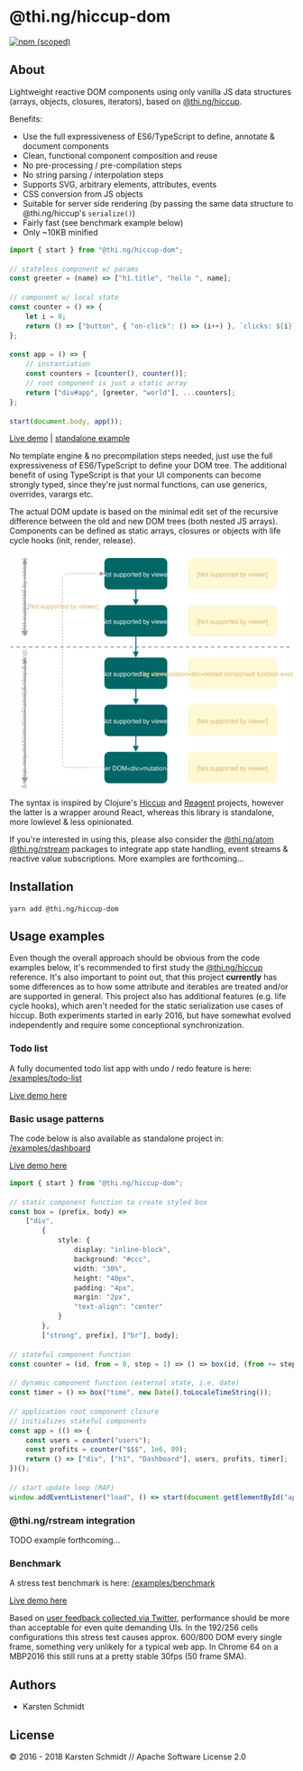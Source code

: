 # @thi.ng/hiccup-dom

[![npm (scoped)](https://img.shields.io/npm/v/@thi.ng/hiccup-dom.svg)](https://www.npmjs.com/package/@thi.ng/hiccup-dom)

## About

Lightweight reactive DOM components using only vanilla JS data structures
(arrays, objects, closures, iterators), based on
[@thi.ng/hiccup](https://github.com/thi-ng/umbrella/tree/master/packages/hiccup).

Benefits:

- Use the full expressiveness of ES6/TypeScript to define, annotate & document components
- Clean, functional component composition and reuse
- No pre-processing / pre-compilation steps
- No string parsing / interpolation steps
- Supports SVG, arbitrary elements, attributes, events
- CSS conversion from JS objects
- Suitable for server side rendering (by passing the same data structure to @thi.ng/hiccup's `serialize()`)
- Fairly fast (see benchmark example below)
- Only ~10KB minified

```typescript
import { start } from "@thi.ng/hiccup-dom";

// stateless component w/ params
const greeter = (name) => ["h1.title", "hello ", name];

// component w/ local state
const counter = () => {
    let i = 0;
    return () => ["button", { "on-click": () => (i++) }, `clicks: ${i}`];
};

const app = () => {
    // instantiation
    const counters = [counter(), counter()];
    // root component is just a static array
    return ["div#app", [greeter, "world"], ...counters];
};

start(document.body, app());
```
[Live demo](http://demo.thi.ng/umbrella/hiccup-dom/basics/) | [standalone example](../../examples/hdom-basics)

No template engine & no precompilation steps needed, just use the full
expressiveness of ES6/TypeScript to define your DOM tree. The additional
benefit of using TypeScript is that your UI components can become strongly
typed, since they're just normal functions, can use generics, overrides,
varargs etc.

The actual DOM update is based on the minimal edit set of the recursive
difference between the old and new DOM trees (both nested JS arrays).
Components can be defined as static arrays, closures or objects with life cycle
hooks (init, render, release).

![hdom dataflow](../../assets/hdom-dataflow.svg)

The syntax is inspired by Clojure's
[Hiccup](https://github.com/weavejester/hiccup) and
[Reagent](http://reagent-project.github.io/) projects, however the latter is a
wrapper around React, whereas this library is standalone, more lowlevel &
less opinionated.

If you're interested in using this, please also consider the
[@thi.ng/atom](https://github.com/thi-ng/umbrella/tree/master/packages/atom)
[@thi.ng/rstream](https://github.com/thi-ng/umbrella/tree/master/packages/rstream)
packages to integrate app state handling, event streams & reactive value
subscriptions. More examples are forthcoming...

## Installation

```
yarn add @thi.ng/hiccup-dom
```

## Usage examples

Even though the overall approach should be obvious from the code examples
below, it's recommended to first study the
[@thi.ng/hiccup](https://github.com/thi-ng/umbrella/tree/master/packages/hiccup)
reference. It's also important to point out, that this project **currently**
has some differences as to how some attribute and iterables are treated and/or
are supported in general. This project also has additional features (e.g. life
cycle hooks), which aren't needed for the static serialization use cases of
hiccup. Both experiments started in early 2016, but have somewhat evolved
independently and require some conceptional synchronization.

### Todo list

A fully documented todo list app with undo / redo feature is here: [/examples/todo-list](https://github.com/thi-ng/umbrella/tree/master/examples/todo-list)

[Live demo here](http://demo.thi.ng/umbrella/hiccup-dom/todo-list/)

### Basic usage patterns

The code below is also available as standalone project in: [/examples/dashboard](https://github.com/thi-ng/umbrella/tree/master/examples/dashboard)

[Live demo here](http://demo.thi.ng/umbrella/hiccup-dom/dashboard/)

```typescript
import { start } from "@thi.ng/hiccup-dom";

// static component function to create styled box
const box = (prefix, body) =>
    ["div",
        {
            style: {
                display: "inline-block",
                background: "#ccc",
                width: "30%",
                height: "40px",
                padding: "4px",
                margin: "2px",
                "text-align": "center"
            }
        },
        ["strong", prefix], ["br"], body];

// stateful component function
const counter = (id, from = 0, step = 1) => () => box(id, (from += step).toLocaleString());

// dynamic component function (external state, i.e. date)
const timer = () => box("time", new Date().toLocaleTimeString());

// application root component closure
// initializes stateful components
const app = (() => {
    const users = counter("users");
    const profits = counter("$$$", 1e6, 99);
    return () => ["div", ["h1", "Dashboard"], users, profits, timer];
})();

// start update loop (RAF)
window.addEventListener("load", () => start(document.getElementById("app"), app));
```

### @thi.ng/rstream integration

TODO example forthcoming...

### Benchmark

A stress test benchmark is here: [/examples/benchmark](https://github.com/thi-ng/umbrella/tree/master/examples/hdom-benchmark)

[Live demo here](http://demo.thi.ng/umbrella/hiccup-dom/benchmark/)

Based on [user feedback collected via
Twitter](https://twitter.com/toxi/status/959246871339454464), performance
should be more than acceptable for even quite demanding UIs. In the 192/256
cells configurations this stress test causes approx. 600/800 DOM every single
frame, something very unlikely for a typical web app. In Chrome 64 on a MBP2016
this still runs at a pretty stable 30fps (50 frame SMA).

## Authors

- Karsten Schmidt

## License

&copy; 2016 - 2018 Karsten Schmidt // Apache Software License 2.0

